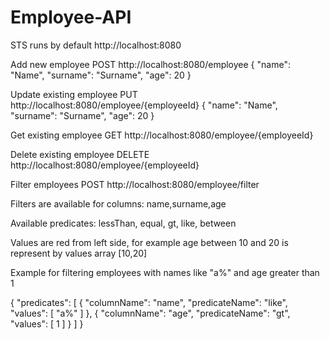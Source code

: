 # Employee-API

STS runs by default http://localhost:8080

Add new employee
POST http://localhost:8080/employee 
{
	"name": "Name",
	"surname": "Surname",
	"age": 20
}

Update existing employee
PUT http://localhost:8080/employee/{employeeId}
{
	"name": "Name",
	"surname": "Surname",
	"age": 20
}

Get existing employee
GET http://localhost:8080/employee/{employeeId}

Delete existing employee
DELETE http://localhost:8080/employee/{employeeId}

Filter employees
POST http://localhost:8080/employee/filter

Filters are available for columns: name,surname,age

Available predicates: lessThan, equal, gt, like, between

Values are red from left side, for example age between 10 and 20 is represent by values array [10,20]

Example for filtering employees with names like "a%" and age greater than 1

{
    "predicates": [
        {
            "columnName": "name",
            "predicateName": "like",
            "values": [
                "a%"
            ]
        },
        {
            "columnName": "age",
            "predicateName": "gt",
            "values": [
                1
            ]
        }
    ]
}








